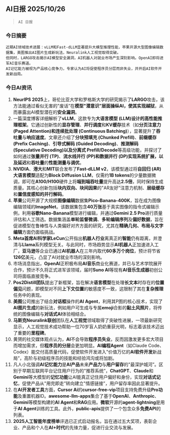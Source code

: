 ## AI日报 2025/10/26

>  `AI 日报` 



### **今日摘要**

```
近期AI领域技术进展：vLLM和Fast-dLLM显著提升大模型推理性能，苹果开源大型图像编辑数据集，美图推出AI图片生成新玩法，Neuralink人工视觉取得突破。
但同时，LARGO攻击揭示AI模型安全漏洞，AI机器人对就业市场产生深刻影响。OpenAI即将进军AI音乐赛道。
AI记忆能力被视为产品核心竞争力，专家认为AI将促使程序员分层而非失业，并开启AI软件开发新战局。
```



### **今日AI资讯**

1.  **NeurIPS 2025**上，哥伦比亚大学和罗格斯大学的研究揭示了**LARGO**攻击，该方法能通过看似无害的"废话”在**模型"潜意识”**层面操纵AI，使其实现**越狱**，从而暴露出AI模型潜在的**安全漏洞**。
2.  一篇深度博客详细解析了**vLLM**，这款专为**大语言模型 (LLM)**设计的**高性能推理框架**。它通过创新性的**显存管理**、**并行调度**和**KV缓存**技术（如**分页注意力 (Paged Attention)**和**连续批处理 (Continuous Batching)**），显著提升了**吞吐量**与**响应速度**。文章还介绍了**分块预填充 (Chunked Prefill)**、**前缀缓存 (Prefix Caching)**、**引导式解码 (Guided Decoding)**、**推测解码 (Speculative Decoding)**以及**分离式 Prefill/Decode**等高级功能，并探讨了如何通过**张量并行 (TP)**、**流水线并行 (PP)**和**数据并行 (DP)**实现系统扩展，以及**延迟**和**吞吐量**的**性能测量与调优**。
3.  **NVIDIA**、**港大**和**MIT**联合发布了**Fast-dLLM v2**，该模型通过将**自回归 (AR) 大语言模型**适配为**Block Diffusion LLM**，仅需约**1B tokens**的少量数据微调，即可在**A100/H100**硬件上将**端到端吞吐量**提升高达**2.5倍**，同时保持生成质量。其核心创新包括**块内双向、块间因果**的"AR友好”注意力机制、**层级缓存**和**置信度感知的并行解码**。
4.  **苹果**公司开源了大规模**图像编辑**数据集**Pico-Banana-400K**，旨在成为图像编辑领域的**ImageNet**。该数据集包含**40万张**基于真实图像的指令式编辑示例，利用**谷歌Nano-Banana**模型进行编辑，并通过**Gemini 2.5 Pro**进行质量评估和人工筛选。数据集涵盖**单轮监督微调**、**多轮编辑序列**及**偏好数据**，旨在促进模型在鲁棒性与人类偏好对齐方面的研究，尤其在**精确几何、布局与文字编辑**方面仍面临挑战。
5.  **Meta首席AI科学家LeCun**公开指出**机器人行业**离真正的**智能**仍有距离，并澄清与**Llama**系列模型无关。与此同时，市场趋势显示**AI机器人**正加速进入工厂，**亚马逊**等企业已通过**AI机器人**在三年内取代**60多万个岗位**，预计将节省**126亿**美元，凸显了AI对就业市场的深刻影响。
6.  市场消息指出，**OpenAI**正积极布局**AI音乐**商业化赛道，并已与艺术学院展开合作，预计不久将正式进军该领域，届时**Suno AI**等现有**AI音乐生成器**初创公司将面临直接竞争。
7.  **Pos2Distill团队**提出了新框架，旨在解决**语言模型**在处理**长文本**时存在的**位置偏见**问题，即模型对不同**上下文位置**的敏感度不一致，这限制了其在**复杂推理**任务中的表现。
8.  **美图**公司推出了结合**对话框**操作的**AI Agent**，利用其P图的核心技术，实现了**AI图片生成**的新玩法，例如用户可生成与专属**emoji**合影的**黏土风照片**，将传统的图像编辑与**对话式AI**体验相结合。
9.  **马斯克Neuralink联创**团队在**人工视觉**领域取得了突破性进展，一项最新研究显示，人工视觉技术成功帮助一位70岁盲人奶奶重获光明，标志着该技术迈出了重要的**里程碑**。
10. 黄赟的社交媒体观点认为，**AI**不会导致**程序员失业**，反而因激发更多宏大项目而增加需求，但**程序员的分层**会更加明显。**AI编程Agent**（如Claude Code、Codex）能交付高质量代码，促使软件开发进入"价值万亿的**AI软件开发**新战局”，高阶与初级程序员的技能和经验鸿沟或将加剧。
11. 凡人小北强调**AI记忆能力**是**AI产品**未来**产品力**与**用户留存**的"最深护城河”。区别于早期互联网平台记住用户行为的"推荐系统”，**ChatGPT**、**Claude**和**Gemini**等大模型的**记忆功能**让AI能真正记住用户偏好和身份，实现**对话式记忆**，促使产品从"用完即走”转向建立"情感链接”，用户留存率因此显著提升。
12. 在**AI开发者工具**方面，**Cursor Ai**的**cursor-free-vip**项目支持免费升级**Pro功能**及重置机器ID。**awesome-llm-apps**集合了基于**OpenAI**、**Anthropic**、**Gemini**等模型构建的**AI Agent**和**RAG**应用。**微软**开源的**agent-lightning**是用于**AI Agent**训练的工具。此外，**public-apis**提供了一个包含众多**免费API**的列表。
13. **2025人工智能年度榜单**评选已正式启动报名，旨在通过五大奖项，表彰企业、产品和个人在**AI+时代**的先锋力量，促进行业交流与发展。